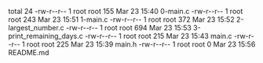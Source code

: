 total 24
-rw-r--r-- 1 root root 155 Mar 23 15:40 0-main.c
-rw-r--r-- 1 root root 243 Mar 23 15:51 1-main.c
-rw-r--r-- 1 root root 372 Mar 23 15:52 2-largest_number.c
-rw-r--r-- 1 root root 694 Mar 23 15:53 3-print_remaining_days.c
-rw-r--r-- 1 root root 215 Mar 23 15:43 main.c
-rw-r--r-- 1 root root 225 Mar 23 15:39 main.h
-rw-r--r-- 1 root root   0 Mar 23 15:56 README.md
